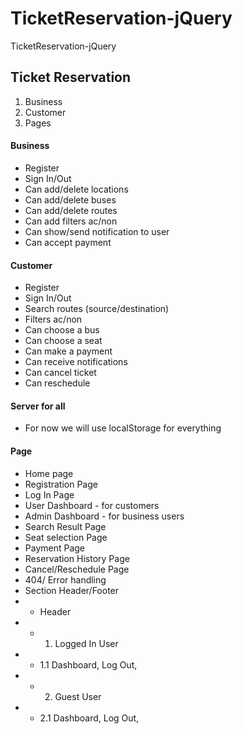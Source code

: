 # TicketReservation-jQuery
TicketReservation-jQuery


## Ticket Reservation
1. Business
2. Customer
3. Pages

#### Business
- Register
- Sign In/Out
- Can add/delete locations
- Can add/delete buses
- Can add/delete routes
- Can add filters ac/non
- Can show/send notification to user
- Can accept payment

#### Customer
- Register
- Sign In/Out
- Search routes (source/destination)
- Filters ac/non
- Can choose a bus
- Can choose a seat
- Can make a payment
- Can receive notifications
- Can cancel ticket
- Can reschedule

#### Server for all
- For now we will use localStorage for everything

#### Page
- Home page
- Registration Page
- Log In Page
- User Dashboard - for customers
- Admin Dashboard - for business users
- Search Result Page
- Seat selection Page
- Payment Page
- Reservation History Page
- Cancel/Reschedule Page
- 404/ Error handling
- Section Header/Footer
- - Header
- - 1. Logged In User
- - 1.1 Dashboard, Log Out,
- - 2. Guest User
- - 2.1 Dashboard, Log Out,

